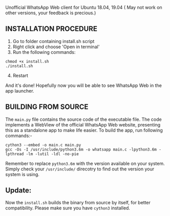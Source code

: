Unofficial WhatsApp Web client for Ubuntu 18.04, 19.04 ( May not work on other versions, your feedback is precious.)

INSTALLATION PROCEDURE
-

1. Go to folder containing install.sh script
2. Right click and choose 'Open in terminal'
3. Run the following commands:
```
chmod +x install.sh 
./install.sh
```

4. Restart

And it's done!
Hopefully now you will be able to see WhatsApp Web in the app launcher.

BUILDING FROM SOURCE
-
The `main.py` file contains the source code of the executable file.
The code implements a WebView of the official WhatsApp Web website, presenting this as a standalone app to make life easier.
To build the app, run following commands:-
```
cython3 --embed -o main.c main.py
gcc -Os -I /usr/include/python3.6m -o whatsapp main.c -lpython3.6m -lpthread -lm -lutil -ldl -no-pie
```
Remember to replace `python3.6m` with the version available on your system. Simply check your `/usr/include/` direcotry to find out the version your system is using.

Update:
-
Now the `install.sh` builds the binary from source by itself, for better compatibility. Please make sure you have `cython3` installed.
